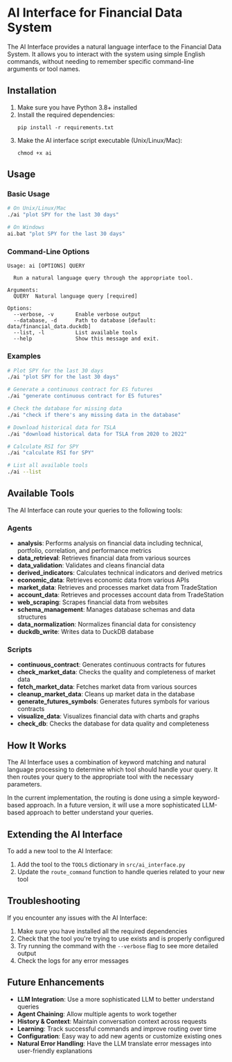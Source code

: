 # AI Interface for Financial Data System

The AI Interface provides a natural language interface to the Financial Data System. It allows you to interact with the system using simple English commands, without needing to remember specific command-line arguments or tool names.

## Installation

1. Make sure you have Python 3.8+ installed
2. Install the required dependencies:
   ```
   pip install -r requirements.txt
   ```
3. Make the AI interface script executable (Unix/Linux/Mac):
   ```
   chmod +x ai
   ```

## Usage

### Basic Usage

```bash
# On Unix/Linux/Mac
./ai "plot SPY for the last 30 days"

# On Windows
ai.bat "plot SPY for the last 30 days"
```

### Command-Line Options

```
Usage: ai [OPTIONS] QUERY

  Run a natural language query through the appropriate tool.

Arguments:
  QUERY  Natural language query [required]

Options:
  --verbose, -v       Enable verbose output
  --database, -d      Path to database [default: data/financial_data.duckdb]
  --list, -l          List available tools
  --help              Show this message and exit.
```

### Examples

```bash
# Plot SPY for the last 30 days
./ai "plot SPY for the last 30 days"

# Generate a continuous contract for ES futures
./ai "generate continuous contract for ES futures"

# Check the database for missing data
./ai "check if there's any missing data in the database"

# Download historical data for TSLA
./ai "download historical data for TSLA from 2020 to 2022"

# Calculate RSI for SPY
./ai "calculate RSI for SPY"

# List all available tools
./ai --list
```

## Available Tools

The AI Interface can route your queries to the following tools:

### Agents

- **analysis**: Performs analysis on financial data including technical, portfolio, correlation, and performance metrics
- **data_retrieval**: Retrieves financial data from various sources
- **data_validation**: Validates and cleans financial data
- **derived_indicators**: Calculates technical indicators and derived metrics
- **economic_data**: Retrieves economic data from various APIs
- **market_data**: Retrieves and processes market data from TradeStation
- **account_data**: Retrieves and processes account data from TradeStation
- **web_scraping**: Scrapes financial data from websites
- **schema_management**: Manages database schemas and data structures
- **data_normalization**: Normalizes financial data for consistency
- **duckdb_write**: Writes data to DuckDB database

### Scripts

- **continuous_contract**: Generates continuous contracts for futures
- **check_market_data**: Checks the quality and completeness of market data
- **fetch_market_data**: Fetches market data from various sources
- **cleanup_market_data**: Cleans up market data in the database
- **generate_futures_symbols**: Generates futures symbols for various contracts
- **visualize_data**: Visualizes financial data with charts and graphs
- **check_db**: Checks the database for data quality and completeness

## How It Works

The AI Interface uses a combination of keyword matching and natural language processing to determine which tool should handle your query. It then routes your query to the appropriate tool with the necessary parameters.

In the current implementation, the routing is done using a simple keyword-based approach. In a future version, it will use a more sophisticated LLM-based approach to better understand your queries.

## Extending the AI Interface

To add a new tool to the AI Interface:

1. Add the tool to the `TOOLS` dictionary in `src/ai_interface.py`
2. Update the `route_command` function to handle queries related to your new tool

## Troubleshooting

If you encounter any issues with the AI Interface:

1. Make sure you have installed all the required dependencies
2. Check that the tool you're trying to use exists and is properly configured
3. Try running the command with the `--verbose` flag to see more detailed output
4. Check the logs for any error messages

## Future Enhancements

- **LLM Integration**: Use a more sophisticated LLM to better understand queries
- **Agent Chaining**: Allow multiple agents to work together
- **History & Context**: Maintain conversation context across requests
- **Learning**: Track successful commands and improve routing over time
- **Configuration**: Easy way to add new agents or customize existing ones
- **Natural Error Handling**: Have the LLM translate error messages into user-friendly explanations 
